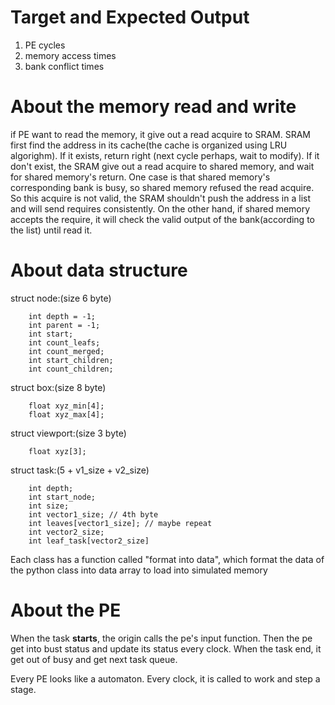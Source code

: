 # Target and Expected Output

1. PE cycles
2. memory access times
3. bank conflict times

# About the memory read and write

if PE want to read the memory, it give out a read acquire to SRAM. SRAM first find the address in its cache(the cache is organized using LRU algorighm). If it exists, return right (next cycle perhaps, wait to modify). If it don't exist, the SRAM give out a read acquire to shared memory, and wait for shared memory's return. One case is that shared memory's corresponding bank is busy, so shared memory refused the read acquire. So this acquire is not valid, the SRAM shouldn't push the address in a list and will send requires consistently. On the other hand, if shared memory accepts the require, it will check the valid output of the bank(according to the list) until read it.

# About data structure

struct node:(size 6 byte)
~~~
    int depth = -1;
	int parent = -1;
	int start;
	int count_leafs;
	int count_merged;
	int start_children;
	int count_children;
~~~

struct box:(size 8 byte)
~~~
    float xyz_min[4];
    float xyz_max[4];
~~~

struct viewport:(size 3 byte)
~~~
    float xyz[3];
~~~

struct task:(5 + v1\_size + v2\_size)
~~~
    int depth;
    int start_node;
    int size;
    int vector1_size; // 4th byte
    int leaves[vector1_size]; // maybe repeat
    int vector2_size;
    int leaf_task[vector2_size]
~~~

Each class has a function called "format into data", which format the data of the python class into data array to load into simulated memory


# About the PE

When the task **starts**, the origin calls the pe's input function. Then the pe get into bust status and update its status every clock. When the task end, it get out of busy and get next task queue.

Every PE looks like a automaton. Every clock, it is called to work and step a stage.
